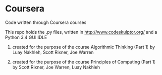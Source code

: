 # Coursera
Code written through Coursera courses

This repo holds the .py files, written in http://www.codeskulptor.org/ and a Python 3.4 GUI IDLE
  
1. created for the purpose of the course Algorithmic Thinking (Part 1) by Luay Nakhleh, Scott Rixner, Joe Warren  
  
2. created for the purpose of the course Principles of Computing (Part 1) by Scott Rixner, Joe Warren, Luay Nakhleh
